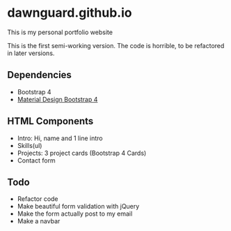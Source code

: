 # dawnguard.github.io
This is my personal portfolio website

This is the first semi-working version. The code is horrible, to be refactored in later versions.

Dependencies
-----
* Bootstrap 4
* [Material Design Bootstrap 4](http://mdbootstrap.com/)

HTML Components
-----
* Intro: Hi, name and 1 line intro
* Skills(ul)
* Projects: 3 project cards (Bootstrap 4 Cards)
* Contact form

Todo
-----
+ Refactor code
+ Make beautiful form validation with jQuery
+ Make the form actually post to my email
+ Make a navbar
